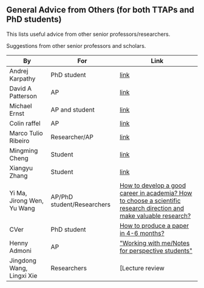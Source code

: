 ## General Advice from Others (for both TTAPs and PhD students)

This lists useful advice from other senior professors/researchers.

Suggestions from other senior professors and scholars.

| By                  | For            | Link                                                                       |
|---------------------|----------------|----------------------------------------------------------------------------|
| Andrej Karpathy     | PhD student    | [link](https://karpathy.github.io/2016/09/07/phd/)                                 |
| David A Patterson   | AP             | [link](https://people.eecs.berkeley.edu/~pattrsn/talks/Patterson.html)             |
| Michael Ernst       | AP and student | [link](https://homes.cs.washington.edu/~mernst/advice/)                            |
| Colin raffel        | AP             | [link](https://colinraffel.com/blog/reflecting-on-two-years-of-professorship.html) |
| Marco Tulio Ribeiro | Researcher/AP  | [link](https://medium.com/@marcotcr/coming-up-with-research-ideas-3032682e5852)    |
| Mingming Cheng      | Student        | [link](https://mmcheng.net/notice/)                                                |
| Xiangyu Zhang      | Student        | [link](https://mp.weixin.qq.com/s?__biz=Mzg5NTc2MTA0NQ==&mid=2247487252&idx=1&sn=fd73ce6c0f0a7726eb9913fa9c7a41c0&chksm=c00a20eef77da9f8f72b020896b73238b817a329c6115bec3f942a3a4ff7600097e42af952ff&mpshare=1&scene=1&srcid=0901smoTXRMt3ddCcY0XwGNK&sharer_sharetime=1662005458842&sharer_shareid=c5b6fadc801a2c4ecd6ca0096153aea4&version=4.0.9.99149&platform=mac#rd)                                                |
|Yi Ma, Jirong Wen, Yu Wang| AP/PhD student/Researchers|[How to develop a good career in academia? How to choose a scientific research direction and make valuable research?](https://mp.weixin.qq.com/s/wSbITWQqo_fusAdRGdZxvQ)|
|CVer|PhD student|[How to produce a paper in 4-6 months?](https://mp.weixin.qq.com/s/cJvVyuGDn_rGpNqC7btbLQ)|
|Henny Admoni| AP|["Working with me/Notes for perspective students"](http://hennyadmoni.com/working-with-me/)|
|Jingdong Wang, Lingxi Xie|Researchers|[Lecture review | PaSS Issue 5-Dr. Wang Jingdong, Dr. Xie Lingxi-Things behind the CV Summit](https://mp.weixin.qq.com/s/S0zvkB97zFreuYqaaQrQyw)|
